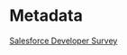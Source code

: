 # Metadata
[Salesforce Developer Survey](https://docs.google.com/presentation/d/1dqZnPIpPqUsNMky7hB_5tuxeIYDQ47PXikOFH1UjVU8/edit#slide=id.g6b8045900b_102_953)